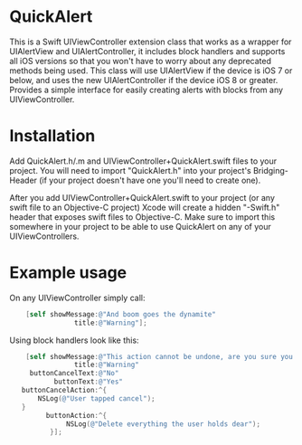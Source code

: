 QuickAlert
==================
This is a Swift UIViewController extension class that works as a wrapper for UIAlertView and UIAlertController, it includes block handlers and supports all iOS versions so that you won't have to worry about any deprecated methods being used. This class will use UIAlertView if the device is iOS 7 or below, and uses the new UIAlertController if the device iOS 8 or greater. Provides a simple interface for easily creating alerts with blocks from any UIViewController.

Installation
==================
Add QuickAlert.h/.m and UIViewController+QuickAlert.swift files to your project. You will need to import "QuickAlert.h" into your project's Bridging-Header (if your project doesn't have one you'll need to create one).

After you add UIViewController+QuickAlert.swift to your project (or any swift file to an Objective-C project) Xcode will create a hidden "<YourProjectName>-Swift.h" header that exposes swift files to Objective-C. Make sure to import this somewhere in your project to be able to use QuickAlert on any of your UIViewControllers.

Example usage
==================
On any UIViewController simply call:
```objective-c
    [self showMessage:@"And boom goes the dynamite"
                title:@"Warning"];
```

Using block handlers look like this:
```objective-c
    [self showMessage:@"This action cannot be undone, are you sure you wish to delete everything?"
                title:@"Warning"
     buttonCancelText:@"No"
           buttonText:@"Yes"
   buttonCancelAction:^{
       NSLog(@"User tapped cancel");
   }
         buttonAction:^{
              NSLog(@"Delete everything the user holds dear");   
          }];
```
